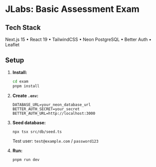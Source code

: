 # JLabs: Basic Assessment Exam

## Tech Stack

Next.js 15 • React 19 • TailwindCSS • Neon PostgreSQL • Better Auth • Leaflet

## Setup

1. **Install:**
   ```bash
   cd exam
   pnpm install
   ```

2. **Create `.env`:**
   ```env
   DATABASE_URL=your_neon_database_url
   BETTER_AUTH_SECRET=your_secret
   BETTER_AUTH_URL=http://localhost:3000
   ```

3. **Seed database:**
   ```bash
   npx tsx src/db/seed.ts
   ```
   Test user: `test@example.com` / `password123`

4. **Run:**
   ```bash
   pnpm run dev
   ```